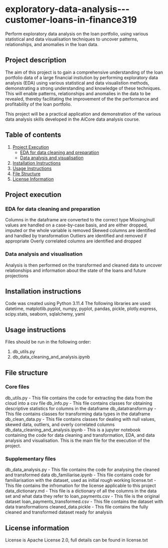 # exploratory-data-analysis---customer-loans-in-finance319
Perform exploratory data analysis on the loan portfolio, using various statistical and data visualisation techniques to uncover patterns, relationships, and anomalies in the loan data.

## Project description
The aim of this project is to gain a comprehensive understanding of the loan portfolio data of a large financial instiution by performing exploratory data analysis (EDA) using various statistical and data visualistion methods, demonstrating a strong understanding and knowledge of these techniques. This will enable patterns, relationships and anomalies in the data to be revealed, thereby facilitating the improvement of the the performance and profitability of the loan portfolio. 

This project will be a practical application and demonstration of the various data analysis skills developed in the AiCore data analysis course.

## Table of contents 
1. [Project Execution](#project-execution)
   - [EDA for data cleaning and preparation](#eda-for-data-cleaning-and-preparation)
   - [Data analysis and visualisation](#data-analysis-and-visualisation)
2. [Installation Instructions](#installation-instructions)
3. [Usage Instructions](#usage-instructions)
4. [File Structure](#file-structure)
5. [License Information](#license-information)

## Project execution 
### EDA for data cleaning and preparation
Columns in the dataframe are converted to the correct type
Missing/null values are handled on a case-by-case basis, and are either dropped, imputed or the whole variable is removed
Skewed columns are identified and handled by transformation
Outliers are identified and removed if appropriate
Overly correlated columns are identified and dropped

### Data analysis and visualisation
Analysis is then performed on the transformed and cleaned data to uncover relationships and information about the state of the loans and future projections

## Installation instructions
Code was created using Python 3.11.4
The following libraries are used: datetime, matplotlib.pyplot, numpy, pyplot, pandas, pickle, plotly.express, scipy.stats, seaborn, sqlalchemy, yaml

## Usage instructions 
Files should be run in the following order:
1. db_utils.py
2. db_data_cleaning_and_analysis.ipynb

## File structure
### Core files
db_utils.py - This file contains the code for extracting the data from the cloud into a csv file 
db_info.py - This file contains classes for obtaining descriptive statistics for columns in the dataframe
db_datatransform.py - This file contains classes for transforming data types in the dataframe
db_clean_data.py - This file contains classes for dealing with null values, skewed data, outliers, and overly correlated columns 
db_data_cleaning_and_analysis.ipynb - This is a jupyter notebook containing the code for data cleaning and transformation, EDA, and data analysis and visualisation. This is the main file for the execution of the project.

### Supplementary files
db_data_analysis.py - This file contains the code for analysing the cleaned and transformed data
db_familiarise.ipynb - This file contains code for familiarisation with the dataset, used as initial rough working
license.txt - This file contains the infromation for the license applicable to this project
data_dictionary.md - This file is a dictionary of all the columns in the data set and what data they refer to 
loan_payments.csv - This file is the original dataset 
loan_payments_transformed.csv - This file contains the dataset with data transformations
cleaned_data.pickle - This file contains the fully cleaned and transformed dataset ready for analysis 

## License information
License is Apache License 2.0, full details can be found in license.txt
